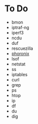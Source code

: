 # To Do
* bmon
* iptraf-ng
* iperf3
* ncdu
* duf
* rescuezilla
* [phoronix](https://www.phoronix-test-suite.com/)
* lsof
* netstat
* ss
* iptables
* curl
* grep
* ps
* htop
* ip
* df
* du
* dig
